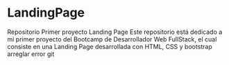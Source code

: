 # LandingPage
Repositorio Primer proyecto Landing Page
Este repositorio está dedicado a mi primer proyecto del Bootcamp de Desarrollador Web FullStack, el cual consiste en una Landing Page
desarrollada con HTML, CSS y bootstrap
arreglar error git